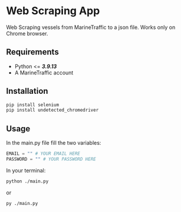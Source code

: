 # Web Scraping App

Web Scraping vessels from MarineTraffic to a json file. Works only on Chrome browser.

## Requirements
- Python <= ***3.9.13***
- A MarineTraffic account

## Installation

```bash
pip install selenium
pip install undetected_chromedriver
```

## Usage
In the main.py file fill the two variables:
```python
EMAIL = "" # YOUR EMAIL HERE
PASSWORD = "" # YOUR PASSWORD HERE
```

In your terminal:
```bash
python ./main.py
```
or
```bash
py ./main.py
```
